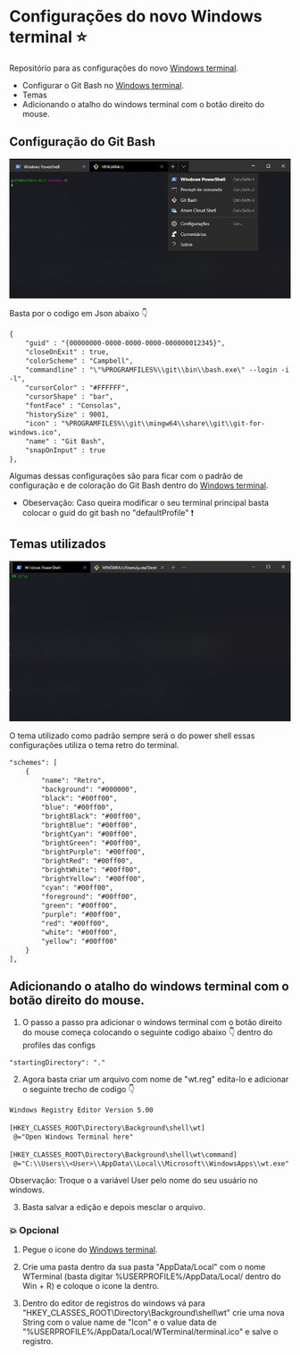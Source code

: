 # Configurações do novo Windows terminal :star:

Repositório para as configurações do novo [Windows terminal](https://github.com/microsoft/terminal).

- Configurar o Git Bash no [Windows terminal](https://github.com/microsoft/terminal).
- Temas 
- Adicionando o atalho do windows terminal com o botão direito do mouse.

## Configuração do Git Bash

![](https://github.com/GustavoMMartins/windows-terminal-config/blob/master/images/git_bash.jpg)

Basta por o codigo em Json abaixo :point_down:

```
{
    "guid" : "{00000000-0000-0000-0000-000000012345}",
    "closeOnExit" : true,
    "colorScheme" : "Campbell",
    "commandline" : "\"%PROGRAMFILES%\\git\\bin\\bash.exe\" --login -i -l",
    "cursorColor" : "#FFFFFF",
    "cursorShape" : "bar",
    "fontFace" : "Consolas",  
    "historySize" : 9001,
    "icon" : "%PROGRAMFILES%\\git\\mingw64\\share\\git\\git-for-windows.ico",
    "name" : "Git Bash",
    "snapOnInput" : true
},
```

Algumas dessas configurações são para ficar com o padrão de configuração e de coloração do Git Bash dentro do [Windows terminal](https://github.com/microsoft/terminal).

* Obeservação: Caso queira modificar o seu terminal principal basta colocar o guid do git bash no "defaultProfile" :exclamation:

## Temas utilizados

![](https://github.com/GustavoMMartins/windows-terminal-config/blob/master/images/retro_color.jpg)

O tema utilizado como padrão sempre será o do power shell essas configurações utiliza o tema retro do terminal.

```
"schemes": [
    {
        "name": "Retro",
        "background": "#000000",
        "black": "#00ff00",
        "blue": "#00ff00",
        "brightBlack": "#00ff00",
        "brightBlue": "#00ff00",
        "brightCyan": "#00ff00",
        "brightGreen": "#00ff00",
        "brightPurple": "#00ff00",
        "brightRed": "#00ff00",
        "brightWhite": "#00ff00",
        "brightYellow": "#00ff00",
        "cyan": "#00ff00",
        "foreground": "#00ff00",
        "green": "#00ff00",
        "purple": "#00ff00",
        "red": "#00ff00",
        "white": "#00ff00",
        "yellow": "#00ff00"
    }
],
```

## Adicionando o atalho do windows terminal com o botão direito do mouse.

1. O passo a passo pra adicionar o windows terminal com o botão direito do mouse começa colocando o seguinte codigo abaixo :point_down: dentro do profiles das configs

```
"startingDirectory": "."
```

2. Agora basta criar um arquivo com nome de "wt.reg" edita-lo e adicionar o seguinte trecho de codigo :point_down:

```
Windows Registry Editor Version 5.00

[HKEY_CLASSES_ROOT\Directory\Background\shell\wt]
 @="Open Windows Terminal here"

[HKEY_CLASSES_ROOT\Directory\Background\shell\wt\command]
 @="C:\\Users\\<User>\\AppData\\Local\\Microsoft\\WindowsApps\\wt.exe"
```

Observação: Troque o a variável User pelo nome do seu usuário no windows.


3. Basta salvar a edição e depois mesclar o arquivo.


### :collision: Opcional

1. Pegue o icone do [Windows terminal](https://github.com/microsoft/terminal).

2. Crie uma pasta dentro da sua pasta "AppData/Local" com o nome WTerminal (basta digitar %USERPROFILE%/AppData/Local/ dentro do Win + R) e coloque o icone la dentro.

3. Dentro do editor de registros do windows vá para "HKEY_CLASSES_ROOT\Directory\Background\shell\wt" crie uma nova String com o value name de "Icon" e o value data de "%USERPROFILE%/AppData/Local/WTerminal/terminal.ico" e salve o registro.